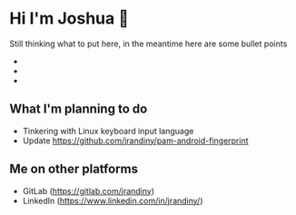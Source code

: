 # Hi I'm Joshua 👋

Still thinking what to put here, in the meantime here are some bullet points

- 
-
-

## What I'm planning to do
- Tinkering with Linux keyboard input language
- Update https://github.com/jrandiny/pam-android-fingerprint

## Me on other platforms
- GitLab (https://gitlab.com/jrandiny)
- LinkedIn (https://www.linkedin.com/in/jrandiny/)
